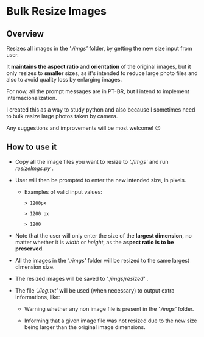 
# Bulk Resize Images

## Overview

Resizes all images in the *'./imgs'* folder, by getting the new size input from user.

It **maintains the aspect ratio** and **orientation** of the original images, but it only resizes to **smaller** sizes, as it's intended to reduce large photo files and also to avoid quality loss by enlarging images.

For now, all the prompt messages are in PT-BR, but I intend to implement internacionalization.

I created this as a way to study python and also because I sometimes need to bulk resize large photos taken by camera.

Any suggestions and improvements will be most welcome! :wink:

## How to use it

- Copy all the image files you want to resize to *'./imgs'* and run *resizeImgs.py* .

- User will then be prompted to enter the new intended size, in pixels.
  - Examples of valid input values:
    ```
    > 1200px
    ```
    ```
    > 1200 px
    ```
    ```
    > 1200
    ```

- Note that the user will only enter the size of the **largest dimension**, no matter whether it is *width* or *height*, as the **aspect ratio is to be preserved**.

- All the images in the *'./imgs'* folder will be resized to the same largest dimension size.

- The resized images will be saved to *'./imgs/resized'* .


- The file *'./log.txt'* will be used (when necessary) to output extra informations, like:
  - Warning whether any non image file is present in the *'./imgs'* folder.

  - Informing that a given image file was not resized due to the new size being larger than the original image dimensions.
